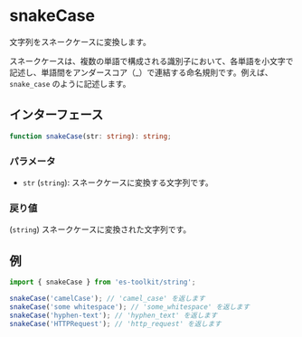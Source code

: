 # snakeCase

文字列をスネークケースに変換します。

スネークケースは、複数の単語で構成される識別子において、各単語を小文字で記述し、単語間をアンダースコア（\_）で連結する命名規則です。例えば、`snake_case` のように記述します。

## インターフェース

```typescript
function snakeCase(str: string): string;
```

### パラメータ

- `str` (`string`): スネークケースに変換する文字列です。

### 戻り値

(`string`) スネークケースに変換された文字列です。

## 例

```typescript
import { snakeCase } from 'es-toolkit/string';

snakeCase('camelCase'); // 'camel_case' を返します
snakeCase('some whitespace'); // 'some_whitespace' を返します
snakeCase('hyphen-text'); // 'hyphen_text' を返します
snakeCase('HTTPRequest'); // 'http_request' を返します
```
